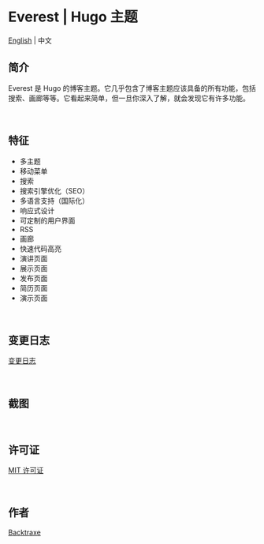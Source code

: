# Everest | Hugo 主题

[English](https://github.com/backtraxe/hugo-theme-everest/blob/master/README.md) | 中文

## 简介

Everest 是 Hugo 的博客主题。它几乎包含了博客主题应该具备的所有功能，包括搜索、画廊等等。它看起来简单，但一旦你深入了解，就会发现它有许多功能。

<br>

## 特征

- 多主题
- 移动菜单
- 搜索
- 搜索引擎优化（SEO）
- 多语言支持（国际化）
- 响应式设计
- 可定制的用户界面
- RSS
- 画廊
- 快速代码高亮
- 演讲页面
- 展示页面
- 发布页面
- 简历页面
- 演示页面

<br>

## 变更日志

[变更日志](https://github.com/backtraxe/hugo-theme-everest/blob/master/CHANGELOG.md)

<br>

## 截图

<br>

## 许可证

[MIT 许可证](https://github.com/backtraxe/hugo-theme-everest/blob/master/LICENSE)

<br>

## 作者

[Backtraxe](https://github.com/backtraxe)
